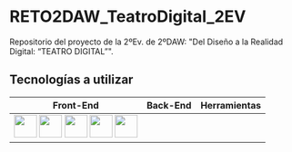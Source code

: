 # RETO2DAW_TeatroDigital_2EV
Repositorio del proyecto de la 2ºEv. de 2ºDAW: "Del Diseño a la Realidad Digital: “TEATRO DIGITAL”".

Tecnologías a utilizar
-
| Front-End  | Back-End | Herramientas
| ------------- | ------------- | ------------- 
| <img src="https://cdn-icons-png.flaticon.com/512/5968/5968267.png" height="40px"> <img src="https://cdn-icons-png.flaticon.com/512/5968/5968242.png" height="40px"> <img src="https://cdn.icon-icons.com/icons2/2415/PNG/512/javascript_original_logo_icon_146455.png" height="40px">  <img src="https://upload.wikimedia.org/wikipedia/commons/thumb/4/4c/Typescript_logo_2020.svg/1200px-Typescript_logo_2020.svg.png" height="40px">  <img src="https://upload.wikimedia.org/wikipedia/commons/thumb/9/95/Vue.js_Logo_2.svg/1200px-Vue.js_Logo_2.svg.png" height="40px"> | 
